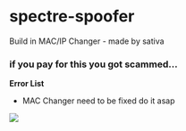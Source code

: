 # spectre-spoofer
Build in MAC/IP Changer - made by sativa
<h3 title="hehehe"> if you pay for this you got scammed...</h3>

**Error List**
- MAC Changer need to be fixed do it asap


<img src="https://i.ibb.co/XY0fght/explorer-By0z-T77r-Bi.png" align="center">
